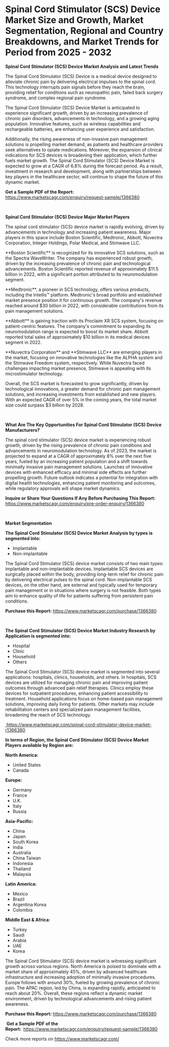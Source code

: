 <p><h1>Spinal Cord Stimulator (SCS) Device Market Size and Growth, Market Segmentation, Regional and Country Breakdowns, and Market Trends for Period from 2025 -  2032</h1></p><p><strong>Spinal Cord Stimulator (SCS) Device Market Analysis and Latest Trends</strong></p>
<p><p>The Spinal Cord Stimulator (SCS) Device is a medical device designed to alleviate chronic pain by delivering electrical impulses to the spinal cord. This technology interrupts pain signals before they reach the brain, providing relief for conditions such as neuropathic pain, failed back surgery syndrome, and complex regional pain syndrome. </p><p>The Spinal Cord Stimulator (SCS) Device Market is anticipated to experience significant growth, driven by an increasing prevalence of chronic pain disorders, advancements in technology, and a growing aging population. Innovative features, such as wireless capabilities and rechargeable batteries, are enhancing user experience and satisfaction. </p><p>Additionally, the rising awareness of non-invasive pain management solutions is propelling market demand, as patients and healthcare providers seek alternatives to opiate medications. Moreover, the expansion of clinical indications for SCS devices is broadening their application, which further fuels market growth. The Spinal Cord Stimulator (SCS) Device Market is expected to grow at a CAGR of 6.8% during the forecast period. As a result, investment in research and development, along with partnerships between key players in the healthcare sector, will continue to shape the future of this dynamic market.</p></p>
<p><strong>Get a Sample PDF of the Report:&nbsp;</strong> <a href="https://www.marketscagr.com/enquiry/request-sample/1366380?utm_campaign=3228&utm_medium=2&utm_source=Github&utm_content=ia&utm_term=22032025&utm_id=spinal-cord-stimulator-scs-device">https://www.marketscagr.com/enquiry/request-sample/1366380</a></p>
<p>&nbsp;</p>
<p><strong>Spinal Cord Stimulator (SCS) Device Major Market Players</strong></p>
<p><p>The spinal cord stimulator (SCS) device market is rapidly evolving, driven by advancements in technology and increasing patient awareness. Major players in this space include Boston Scientific, Medtronic, Abbott, Nuvectra Corporation, Integer Holdings, Polar Medical, and Stimwave LLC.</p><p>**Boston Scientific** is recognized for its innovative SCS solutions, such as the Spectra WaveWriter. The company has experienced robust growth, driven by the increasing prevalence of chronic pain and technological advancements. Boston Scientific reported revenue of approximately $11.5 billion in 2022, with a significant portion attributed to its neuromodulation segment.</p><p>**Medtronic**, a pioneer in SCS technology, offers various products, including the Intellis™ platform. Medtronic's broad portfolio and established market presence position it for continuous growth. The company's revenue reached around $30 billion in 2022, with considerable contributions from its pain management solutions.</p><p>**Abbott** is gaining traction with its Proclaim XR SCS system, focusing on patient-centric features. The company's commitment to expanding its neuromodulation range is expected to boost its market share. Abbott reported total sales of approximately $10 billion in its medical devices segment in 2022.</p><p>**Nuvectra Corporation** and **Stimwave LLC** are emerging players in the market, focusing on innovative technologies like the ALPHA system and the Stimwave Freedom system, respectively. While Nuvectra faced challenges impacting market presence, Stimwave is appealing with its microstimulator technology.</p><p>Overall, the SCS market is forecasted to grow significantly, driven by technological innovations, a greater demand for chronic pain management solutions, and increasing investments from established and new players. With an expected CAGR of over 5% in the coming years, the total market size could surpass $3 billion by 2028.</p></p>
<p>&nbsp;</p>
<p><strong>What Are The Key Opportunities For Spinal Cord Stimulator (SCS) Device Manufacturers?</strong></p>
<p><p>The spinal cord stimulator (SCS) device market is experiencing robust growth, driven by the rising prevalence of chronic pain conditions and advancements in neuromodulation technology. As of 2023, the market is projected to expand at a CAGR of approximately 8% over the next five years, fueled by an increasing patient population and a shift towards minimally invasive pain management solutions. Launches of innovative devices with enhanced efficacy and minimal side effects are further propelling growth. Future outlook indicates a potential for integration with digital health technologies, enhancing patient monitoring and outcomes, while regulatory approvals will shape market dynamics.</p></p>
<p><strong>Inquire or Share Your Questions If Any Before Purchasing This Report:</strong> <a href="https://www.marketscagr.com/enquiry/pre-order-enquiry/1366380?utm_campaign=3228&utm_medium=2&utm_source=Github&utm_content=ia&utm_term=22032025&utm_id=spinal-cord-stimulator-scs-device">https://www.marketscagr.com/enquiry/pre-order-enquiry/1366380</a></p>
<p>&nbsp;</p>
<p><strong>Market Segmentation</strong></p>
<p><strong>The Spinal Cord Stimulator (SCS) Device Market Analysis by types is segmented into:</strong></p>
<p><ul><li>Implantable</li><li>Non-implantable</li></ul></p>
<p><p>The Spinal Cord Stimulator (SCS) device market consists of two main types: implantable and non-implantable devices. Implantable SCS devices are surgically placed within the body, providing long-term relief for chronic pain by delivering electrical pulses to the spinal cord. Non-implantable SCS devices, on the other hand, are external and typically used for temporary pain management or in situations where surgery is not feasible. Both types aim to enhance quality of life for patients suffering from persistent pain conditions.</p></p>
<p><strong>Purchase this Report:&nbsp;</strong><a href="https://www.marketscagr.com/purchase/1366380?utm_campaign=3228&utm_medium=2&utm_source=Github&utm_content=ia&utm_term=22032025&utm_id=spinal-cord-stimulator-scs-device">https://www.marketscagr.com/purchase/1366380</a></p>
<p>&nbsp;</p>
<p><strong>The Spinal Cord Stimulator (SCS) Device Market Industry Research by Application is segmented into:</strong></p>
<p><ul><li>Hospital</li><li>Clinic</li><li>Household</li><li>Others</li></ul></p>
<p><p>The Spinal Cord Stimulator (SCS) device market is segmented into several applications: hospitals, clinics, households, and others. In hospitals, SCS devices are utilized for managing chronic pain and improving patient outcomes through advanced pain relief therapies. Clinics employ these devices for outpatient procedures, enhancing patient accessibility to treatment. Household applications focus on home-based pain management solutions, improving daily living for patients. Other markets may include rehabilitation centers and specialized pain management facilities, broadening the reach of SCS technology.</p></p>
<p><a href="https://www.marketscagr.com/spinal-cord-stimulator-device-market-r1366380?utm_campaign=3228&utm_medium=2&utm_source=Github&utm_content=ia&utm_term=22032025&utm_id=spinal-cord-stimulator-scs-device">&nbsp;https://www.marketscagr.com/spinal-cord-stimulator-device-market-r1366380</a></p>
<p><strong>In terms of Region, the Spinal Cord Stimulator (SCS) Device Market Players available by Region are:</strong></p>
<p>
    <p> <strong> North America: </strong>
        <ul>
            <li>United States</li>
            <li>Canada</li>
        </ul>
        </p> 
    <p> <strong> Europe: </strong>
        <ul>
            <li>Germany</li>
            <li>France</li>
            <li>U.K.</li>
            <li>Italy</li>
            <li>Russia</li>
        </ul>
        </p> 
    <p> <strong> Asia-Pacific: </strong>
        <ul>
            <li>China</li>
            <li>Japan</li>
            <li>South Korea</li>
            <li>India</li>
            <li>Australia</li>
            <li>China Taiwan</li>
            <li>Indonesia</li>
            <li>Thailand</li>
            <li>Malaysia</li>
        </ul>
        </p> 
    <p> <strong> Latin America: </strong>
        <ul>
            <li>Mexico</li>
            <li>Brazil</li>
            <li>Argentina Korea</li>
            <li>Colombia</li>
        </ul>
        </p> 
    <p> <strong> Middle East & Africa: </strong>
        <ul>
            <li>Turkey</li>
            <li>Saudi</li>
            <li>Arabia</li>
            <li>UAE</li>
            <li>Korea</li>
        </ul>
    </p>
    </p>
<p><p>The Spinal Cord Stimulator (SCS) device market is witnessing significant growth across various regions. North America is poised to dominate with a market share of approximately 45%, driven by advanced healthcare infrastructure and increasing adoption of minimally invasive procedures. Europe follows with around 30%, fueled by growing prevalence of chronic pain. The APAC region, led by China, is expanding rapidly, anticipated to reach about 20%. Overall, these regions reflect a dynamic market environment, driven by technological advancements and rising patient awareness.</p></p>
<p><strong>Purchase this Report: </strong><a href="https://www.marketscagr.com/purchase/1366380?utm_campaign=3228&utm_medium=2&utm_source=Github&utm_content=ia&utm_term=22032025&utm_id=spinal-cord-stimulator-scs-device">https://www.marketscagr.com/purchase/1366380</a></p>
<p>&nbsp;<strong>Get a Sample PDF of the Report:&nbsp;&nbsp;</strong><a href="https://www.marketscagr.com/enquiry/request-sample/1366380?utm_campaign=3228&utm_medium=2&utm_source=Github&utm_content=ia&utm_term=22032025&utm_id=spinal-cord-stimulator-scs-device">https://www.marketscagr.com/enquiry/request-sample/1366380</a></p>
<p><strong></strong></p>
<p>Check more reports on <a href="https://www.marketscagr.com/?utm_campaign=3228&utm_medium=2&utm_source=Github&utm_content=ia&utm_term=22032025&utm_id=spinal-cord-stimulator-scs-device">https://www.marketscagr.com/</a></p>